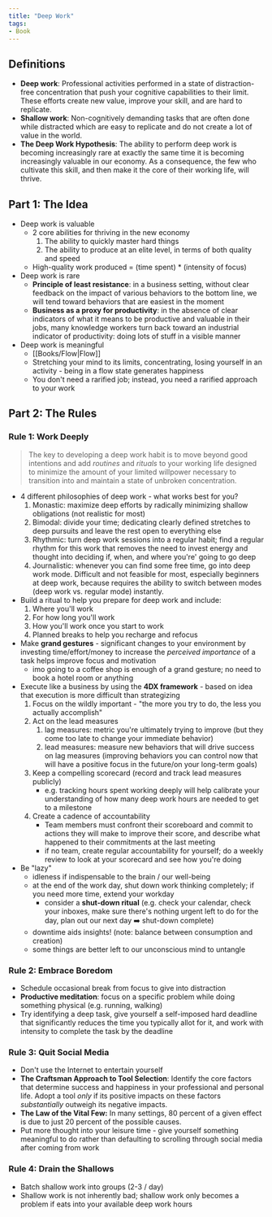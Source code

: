 ```yaml
---
title: "Deep Work"
tags:
- Book
---
```

## Definitions
- **Deep work**: Professional activities performed in a state of distraction-free concentration that push your cognitive capabilities to their limit. These efforts create new value, improve your skill, and are hard to replicate.
- **Shallow work**: Non-cognitively demanding tasks that are often done while distracted which are easy to replicate and do not create a lot of value in the world.
- **The Deep Work Hypothesis**: The ability to perform deep work is becoming increasingly rare at exactly the same time it is becoming increasingly valuable in our economy. As a consequence, the few who cultivate this skill, and then make it the core of their working life, will thrive.
## Part 1: The Idea
- Deep work is valuable
	- 2 core abilities for thriving in the new economy
		1. The ability to quickly master hard things
		2. The ability to produce at an elite level, in terms of both quality and speed
	- High-quality work produced = (time spent) * (intensity of focus)
- Deep work is rare
	- **Principle of least resistance**: in a business setting, without clear feedback on the impact of various behaviors to the bottom line, we will tend toward behaviors that are easiest in the moment
	- **Business as a proxy for productivity**: in the absence of clear indicators of what it means to be productive and valuable in their jobs, many knowledge workers turn back toward an industrial indicator of productivity: doing lots of stuff in a visible manner
- Deep work is meaningful
	- [[Books/Flow|Flow]]
	- Stretching your mind to its limits, concentrating, losing yourself in an activity - being in a flow state generates happiness
	- You don't need a rarified job; instead, you need a rarified approach to your work
## Part 2: The Rules
### Rule 1: Work Deeply
> The key to developing a deep work habit is to move beyond good intentions and add _routines_ and _rituals_ to your working life designed to minimize the amount of your limited willpower necessary to transition into and maintain a state of unbroken concentration.
- 4 different philosophies of deep work - what works best for you?
	1. Monastic: maximize deep efforts by radically minimizing shallow obligations (not realistic for most)
	2. Bimodal: divide your time; dedicating clearly defined stretches to deep pursuits and leave the rest open to everything else
	3. Rhythmic: turn deep work sessions into a regular habit; find a regular rhythm for this work that removes the need to invest energy and thought into deciding if, when, and where you're' going to go deep
	4. Journalistic: whenever you can find some free time, go into deep work mode. Difficult and not feasible for most, especially beginners at deep work, because requires the ability to switch between modes (deep work vs. regular mode) instantly.
- Build a ritual to help you prepare for deep work and include:
	1. Where you'll work 
	2. For how long you'll work
	3. How you'll work once you start to work 
	4. Planned breaks to help you recharge and refocus
- Make **grand gestures** - significant changes to your environment by investing time/effort/money to increase the *perceived importance* of a task helps improve focus and motivation
	- imo going to a coffee shop is enough of a grand gesture; no need to book a hotel room or anything
- Execute like a business by using the **4DX framework** - based on idea that execution is more difficult than strategizing
	1. Focus on the wildly important - "the more you try to do, the less you actually accomplish"
	2. Act on the lead measures 
		1. lag measures: metric you're ultimately trying to improve (but they come too late to change your immediate behavior)
		2. lead measures: measure new behaviors that will drive success on lag measures (improving behaviors you can control now that will have a positive focus in the future/on your long-term goals)
	4. Keep a compelling scorecard (record and track lead measures publicly)
		- e.g. tracking hours spent working deeply will help calibrate your understanding of how many deep work hours are needed to get to a milestone
	5.  Create a cadence of accountability
		- Team members must confront their scoreboard and commit to actions they will make to improve their score, and describe what happened to their commitments at the last meeting 
		-  if no team, create regular accountability for yourself; do a weekly review to look at your scorecard and see how you're doing
- Be "lazy"
	- idleness if indispensable to the brain / our well-being
	- at the end of the work day, shut down work thinking completely; if you need more time, extend your workday
		- consider a **shut-down ritual** (e.g. check your calendar, check your inboxes, make sure there's nothing urgent left to do for the day, plan out our next day ➡️ shut-down complete)
	- downtime aids insights! (note: balance between consumption and creation) 
	- some things are better left to our unconscious mind to untangle

### Rule 2: Embrace Boredom
- Schedule occasional break from focus to give into distraction
- **Productive meditation**: focus on a specific problem while doing something physical (e.g. running, walking)
- Try identifying a deep task, give yourself a self-imposed hard deadline that significantly reduces the time you typically allot for it, and work with intensity to complete the task by the deadline
### Rule 3: Quit Social Media
- Don't use the Internet to entertain yourself
- **The Craftsman Approach to Tool Selection**: Identify the core factors that determine success and happiness in your professional and personal life. Adopt a tool *only* if its positive impacts on these factors *substantially* outweigh its negative impacts.
- **The Law of the Vital Few:** In many settings, 80 percent of a given effect is due to just 20 percent of the possible causes.
- Put more thought into your leisure time - give yourself something meaningful to do rather than defaulting to scrolling through social media after coming from work
### Rule 4: Drain the Shallows
- Batch shallow work into groups (2-3 / day)
- Shallow work is not inherently bad; shallow work only becomes a problem if eats into your available deep work hours